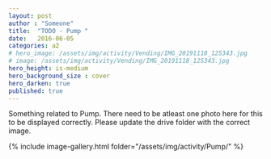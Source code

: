 ```yaml
---
layout: post
author : "Someone"
title:  "TODO - Pump "
date:   2016-06-05
categories: a2
# hero_image: /assets/img/activity/Vending/IMG_20191118_125343.jpg
# image: /assets/img/activity/Vending/IMG_20191118_125343.jpg
hero_height: is-medium
hero_background_size : cover
hero_darken: true
published: true
---
```


Something related to Pump. There need to be atleast one photo here for this to be displayed correctly. Please update the drive folder with the correct image.

{% include image-gallery.html folder="/assets/img/activity/Pump/" %}